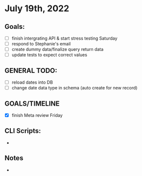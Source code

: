 # July 19th, 2022

## Goals:
- [ ] finish intergrating API & start stress testing Saturday
- [ ] respond to Stephanie's email
- [ ] create dummy data/finalize query return data
- [ ] update tests to expect correct values

## GENERAL TODO:
- [ ] reload dates into DB
- [ ] change date data type in schema (auto create for new record)

## GOALS/TIMELINE
- [X] finish Meta review Friday
## CLI Scripts:
-

## Notes
-

